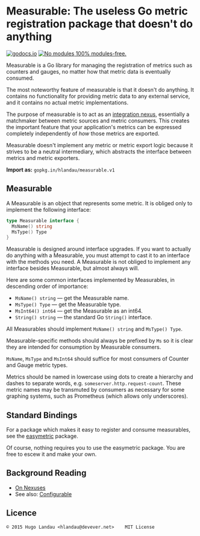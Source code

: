 Measurable: The useless Go metric registration package that doesn't do anything
===============================================================================

[![godocs.io](https://godocs.io/gopkg.in/hlandau/measurable.v1?status.svg)](https://godocs.io/gopkg.in/hlandau/measurable.v1) [![No modules](https://www.devever.net/~hl/f/no-modules2.svg) 100% modules-free.](https://www.devever.net/~hl/gomod)

Measurable is a Go library for managing the registration of metrics such as
counters and gauges, no matter how that metric data is eventually consumed.

The most noteworthy feature of measurable is that it doesn't do anything. It
contains no functionality for providing metric data to any external service,
and it contains no actual metric implementations.

The purpose of measurable is to act as an [integration
nexus](https://www.devever.net/~hl/nexuses), essentially a matchmaker between
metric sources and metric consumers. This creates the important feature that
your application's metrics can be expressed completely independently of *how*
those metrics are exported.

Measurable doesn't implement any metric or metric export logic because it
strives to be a neutral intermediary, which abstracts the interface between
metrics and metric exporters.

**Import as:** `gopkg.in/hlandau/measurable.v1`

Measurable
----------

A Measurable is an object that represents some metric. It is obliged only to
implement the following interface:

```go
type Measurable interface {
  MsName() string
  MsType() Type
}
```

Measurable is designed around interface upgrades. If you want to actually
do anything with a Measurable, you must attempt to cast it to an interface
with the methods you need. A Measurable is not obliged to implement any
interface besides Measurable, but almost always will.

Here are some common interfaces implemented by Measurables, in descending order
of importance:

  - `MsName() string` — get the Measurable name.
  - `MsType() Type` — get the Measurable type.
  - `MsInt64() int64` — get the Measurable as an int64.
  - `String() string` — the standard Go `String()` interface.

All Measurables should implement `MsName() string` and `MsType() Type`.

Measurable-specific methods should always be prefixed by `Ms` so it is clear
they are intended for consumption by Measurable consumers.

`MsName`, `MsType` and `MsInt64` should suffice for most consumers of Counter
and Gauge metric types.

Metrics should be named in lowercase using dots to create a hierarchy and
dashes to separate words, e.g. `someserver.http.request-count`. These metric
names may be transmuted by consumers as necessary for some graphing systems,
such as Prometheus (which allows only underscores).

Standard Bindings
-----------------

For a package which makes it easy to register and consume measurables, see the
[easymetric](https://github.com/hlandau/easymetric) package.

Of course, nothing requires you to use the easymetric package. You are free to escew it and make your own.

Background Reading
------------------

  - [On Nexuses](https://www.devever.net/~hl/nexuses)
  - See also: [Configurable](https://github.com/hlandau/configurable)

Licence
-------

    © 2015 Hugo Landau <hlandau@devever.net>    MIT License

